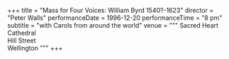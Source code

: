 +++
title = "Mass for Four Voices: William Byrd 1540?-1623"
director = "Peter Walls"
performanceDate = 1996-12-20
performanceTime = "8 pm"
subtitle = "with Carols from around the world"
venue = """
Sacred Heart Cathedral  
Hill Street  
Wellington
"""
+++


